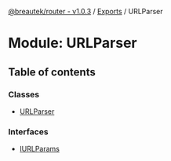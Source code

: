[@breautek/router - v1.0.3](../README.md) / [Exports](../modules.md) / URLParser

# Module: URLParser

## Table of contents

### Classes

- [URLParser](../classes/URLParser.URLParser-1.md)

### Interfaces

- [IURLParams](../interfaces/URLParser.IURLParams.md)

